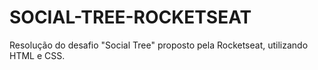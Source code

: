 # SOCIAL-TREE-ROCKETSEAT
Resolução do desafio "Social Tree" proposto pela Rocketseat, utilizando HTML e CSS.
